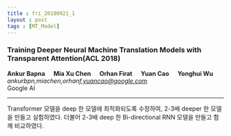 ```yaml
---
title : fri_20180921_1
layout : post
tags : [MT_Model]
---
```


<h3>Training Deeper Neural Machine Translation Models with Transparent Attention(ACL 2018)</h3>


<p>


<b>Ankur Bapna &nbsp;&nbsp;&nbsp;&nbsp; Mia Xu Chen &nbsp;&nbsp;&nbsp;&nbsp; Orhan Firat &nbsp;&nbsp;&nbsp;&nbsp; Yuan Cao &nbsp;&nbsp;&nbsp;&nbsp; Yonghui Wu </b> <br/>
<em>ankurbpn,miachen,orhanf,yuancao@google.com</em><br/>
Google AI <br/>



</p>

<hr />
<p>
Transformer 모델을 deep 한 모델에 최적화되도록 수정하여, 2-3배 deeper 한 모델을 만들고 실험하였다. 더불어 2-3배 deep 한 Bi-directional RNN 모델을 만들고 함께 비교하였다.
</p>